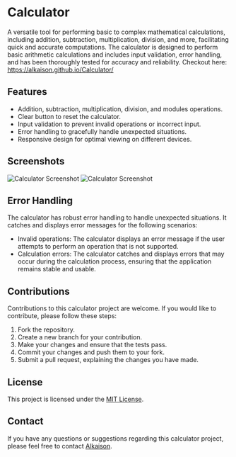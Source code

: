 # Calculator

A versatile tool for performing basic to complex mathematical calculations, including addition, subtraction, multiplication, division, and more, facilitating quick and accurate computations. The calculator is designed to perform basic arithmetic calculations and includes input validation, error handling, and has been thoroughly tested for accuracy and reliability. Checkout here: https://alkaison.github.io/Calculator/

## Features

- Addition, subtraction, multiplication, division, and modules operations.
- Clear button to reset the calculator.
- Input validation to prevent invalid operations or incorrect input.
- Error handling to gracefully handle unexpected situations.
- Responsive design for optimal viewing on different devices.

## Screenshots

![Calculator Screenshot](https://i.postimg.cc/vmNMQmnM/Calculator-2.png)
![Calculator Screenshot](https://i.postimg.cc/PqxTsDP2/Calculator-1.png)

## Error Handling

The calculator has robust error handling to handle unexpected situations. It catches and displays error messages for the following scenarios:

- Invalid operations: The calculator displays an error message if the user attempts to perform an operation that is not supported.
- Calculation errors: The calculator catches and displays errors that may occur during the calculation process, ensuring that the application remains stable and usable.

## Contributions

Contributions to this calculator project are welcome. If you would like to contribute, please follow these steps:

1. Fork the repository.
2. Create a new branch for your contribution.
3. Make your changes and ensure that the tests pass.
4. Commit your changes and push them to your fork.
5. Submit a pull request, explaining the changes you have made.

## License

This project is licensed under the [MIT License](./LICENSE "LICENSE").

## Contact

If you have any questions or suggestions regarding this calculator project, please feel free to contact [Alkaison](https://github.com/Alkaison "GitHub Profile").
